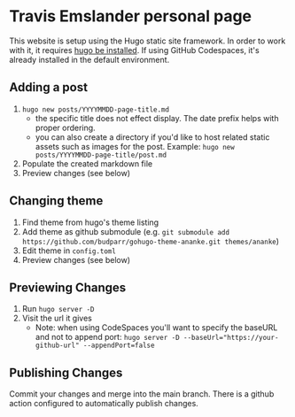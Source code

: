 # Travis Emslander personal page

This website is setup using the Hugo static site framework. In order to work with it, it requires [hugo be installed](https://gohugo.io/installation/). If using GitHub Codespaces, it's already installed in the default environment.

## Adding a post

1. `hugo new posts/YYYYMMDD-page-title.md`
    * the specific title does not effect display. The date prefix helps with proper ordering.
    * you can also create a directory if you'd like to host related static assets such as images for the post. Example: `hugo new posts/YYYYMMDD-page-title/post.md`
2. Populate the created markdown file
3. Preview changes (see below)

## Changing theme

1. Find theme from hugo's theme listing
2. Add theme as github submodule (e.g. `git submodule add https://github.com/budparr/gohugo-theme-ananke.git themes/ananke`)
3. Edit theme in `config.toml`
4. Preview changes (see below)

## Previewing Changes

1. Run `hugo server -D`
2. Visit the url it gives
    * Note: when using CodeSpaces you'll want to specify the baseURL and not to append port: `hugo server -D --baseUrl="https://your-github-url" --appendPort=false
`

## Publishing Changes

Commit your changes and merge into the main branch. There is a github action configured to automatically publish changes.
